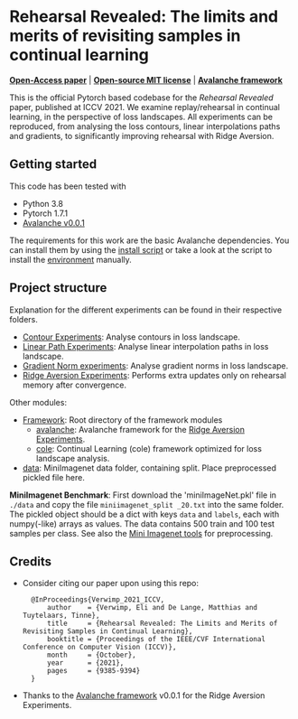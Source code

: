 # Rehearsal Revealed: The limits and merits of revisiting samples in continual learning
**[Open-Access paper](https://openaccess.thecvf.com/content/ICCV2021/html/Verwimp_Rehearsal_Revealed_The_Limits_and_Merits_of_Revisiting_Samples_in_ICCV_2021_paper.html)** | **[Open-source MIT license](LICENSE)** | **[Avalanche framework](https://github.com/ContinualAI/avalanche)**

This is the official Pytorch based codebase for the *Rehearsal Revealed* paper, published at ICCV 2021.
We examine replay/rehearsal in continual learning, in the perspective of loss landscapes.
All experiments can be reproduced, from analysing the loss contours, linear interpolations paths and gradients, 
to significantly improving rehearsal with Ridge Aversion.

## Getting started
This code has been tested with
- Python 3.8
- Pytorch 1.7.1
- [Avalanche v0.0.1](https://github.com/ContinualAI/avalanche/tree/v0.0.1)


The requirements for this work are the basic Avalanche dependencies.
You can install them by using the [install script](install_script.sh) or take a look at the script to install the 
[environment](environment.yml) manually.



## Project structure

Explanation for the different experiments can be found in their respective folders.
- [Contour Experiments](./contour_exp): Analyse contours in loss landscape.
- [Linear Path Experiments](./linear_path_exp): Analyse linear interpolation paths in loss landscape.
- [Gradient Norm experiments](./grad_norm_exp): Analyse gradient norms in loss landscape.
- [Ridge Aversion Experiments](./ridge_aversion_exp): Performs extra updates only on rehearsal memory after convergence.

Other modules:
-  [Framework](framework): Root directory of the framework modules
    - [avalanche](framework/avalanche): Avalanche framework for the [Ridge Aversion Experiments](./ridge_aversion_exp).
    - [cole](framework/cole): Continual Learning (cole) framework optimized for loss landscape analysis.
- [data](data): MiniImagenet data folder, containing split. Place preprocessed pickled file here.

**MiniImagenet Benchmark**: First download the 'miniImageNet.pkl' file in `./data` and copy the file `miniimagenet_split
_20.txt` into the same folder. The pickled object should be a dict with keys `data` and `labels`, each with numpy(-like)
arrays as values. The data contains 500 train and 100 test samples per class.
See also the [Mini Imagenet tools](https://github.com/yaoyao-liu/mini-imagenet-tools) for preprocessing.

       
       
## Credits 
- Consider citing our paper upon using this repo:

        @InProceedings{Verwimp_2021_ICCV,
            author    = {Verwimp, Eli and De Lange, Matthias and Tuytelaars, Tinne},
            title     = {Rehearsal Revealed: The Limits and Merits of Revisiting Samples in Continual Learning},
            booktitle = {Proceedings of the IEEE/CVF International Conference on Computer Vision (ICCV)},
            month     = {October},
            year      = {2021},
            pages     = {9385-9394}
        }

- Thanks to the [Avalanche framework](https://github.com/ContinualAI/avalanche) v0.0.1 for the Ridge Aversion Experiments.
